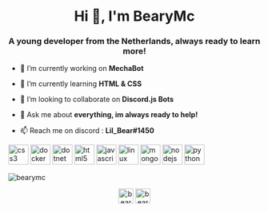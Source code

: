 <h1 align="center">Hi 👋, I'm BearyMc</h1>
<h3 align="center">A young developer from the Netherlands, always ready to learn more!</h3>

- 🔭 I’m currently working on **MechaBot**

- 🌱 I’m currently learning **HTML & CSS**

- 👯 I’m looking to collaborate on **Discord.js Bots**

- 💬 Ask me about **everything, im always ready to help!**

- 📫 Reach me on discord : **Lil_Bear#1450**

<p align="left"><img src="https://devicons.github.io/devicon/devicon.git/icons/css3/css3-original-wordmark.svg" alt="css3" width="40" height="40"/> <img src="https://devicons.github.io/devicon/devicon.git/icons/docker/docker-original-wordmark.svg" alt="docker" width="40" height="40"/> <img src="https://devicons.github.io/devicon/devicon.git/icons/dot-net/dot-net-original-wordmark.svg" alt="dotnet" width="40" height="40"/> <img src="https://devicons.github.io/devicon/devicon.git/icons/html5/html5-original-wordmark.svg" alt="html5" width="40" height="40"/> <img src="https://devicons.github.io/devicon/devicon.git/icons/javascript/javascript-original.svg" alt="javascript" width="40" height="40"/> <img src="https://devicons.github.io/devicon/devicon.git/icons/linux/linux-original.svg" alt="linux" width="40" height="40"/> <img src="https://devicons.github.io/devicon/devicon.git/icons/mongodb/mongodb-original-wordmark.svg" alt="mongodb" width="40" height="40"/> <img src="https://devicons.github.io/devicon/devicon.git/icons/nodejs/nodejs-original-wordmark.svg" alt="nodejs" width="40" height="40"/> <img src="https://devicons.github.io/devicon/devicon.git/icons/python/python-original.svg" alt="python" width="40" height="40"/></p>

<p><img align="center" src="https://github-readme-stats.vercel.app/api?username=bearymc&show_icons=true" alt="bearymc" /></p>

<p align="center">
<a href="https://twitter.com/beary,c" target="blank"><img align="center" src="https://cdn.jsdelivr.net/npm/simple-icons@3.0.1/icons/twitter.svg" alt="beary,c" height="30" width="30" /></a>
<a href="https://fb.com/bearymc" target="blank"><img align="center" src="https://cdn.jsdelivr.net/npm/simple-icons@3.0.1/icons/facebook.svg" alt="bearymc" height="30" width="30" /></a>
</p>
